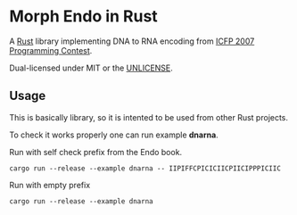 # Morph Endo in Rust

A [Rust](https://rust-lang.org) library implementing DNA to RNA encoding from [ICFP 2007 Programming Contest](http://save-endo.cs.uu.nl/).

Dual-licensed under MIT or the [UNLICENSE](http://unlicense.org/).

## Usage

This is basically library, so it is intented to be used from other Rust projects.

To check it works properly one can run example **dnarna**.

Run with self check prefix from the Endo book.

    cargo run --release --example dnarna -- IIPIFFCPICICIICPIICIPPPICIIC

Run with empty prefix

    cargo run --release --example dnarna


